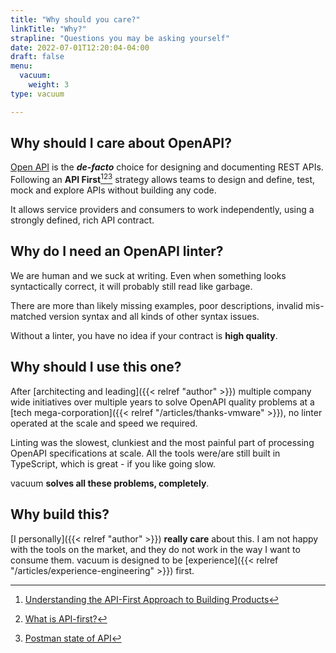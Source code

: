 ```yaml
---
title: "Why should you care?"
linkTitle: "Why?"
strapline: "Questions you may be asking yourself"
date: 2022-07-01T12:20:04-04:00
draft: false
menu:
  vacuum:
    weight: 3
type: vacuum

---
```



## Why should I care about OpenAPI?

[Open API](https://www.openapis.org/) is the **_de-facto_** choice for designing and documenting REST APIs. Following an **API First**[^1][^2][^3]
strategy allows teams to design and define, test, mock and explore APIs without building any code. 

It allows service providers and consumers to work independently, using a strongly defined, rich API contract.

## Why do I need an OpenAPI linter?

We are human and we suck at writing. Even when something looks syntactically correct, it will probably still read like garbage. 

There are more than likely missing examples, poor descriptions, invalid mis-matched version syntax and all kinds of other syntax issues.

Without a linter, you have no idea if your contract is **high quality**.

## Why should I use this one?

After [architecting and leading]({{< relref "author" >}}) multiple company wide initiatives over multiple years to solve OpenAPI quality problems
at a [tech mega-corporation]({{< relref "/articles/thanks-vmware" >}}), no linter operated at the scale and speed we required.

Linting was the slowest, clunkiest and the most painful part of processing OpenAPI specifications at scale. All the tools were/are still
built in TypeScript, which is great - if you like going slow.

vacuum **solves all these problems, completely**.

## Why build this?

[I personally]({{< relref "author" >}}) **really care** about this. I am not happy with the tools on the market, and they do
not work in the way I want to consume them. vacuum is designed to be [experience]({{< relref "/articles/experience-engineering" >}}) first.

[^1]: [Understanding  the API-First Approach to Building Products](https://swagger.io/resources/articles/adopting-an-api-first-approach/)
[^2]: [What is API-first?](https://tyk.io/blog/res-what-is-api-first/)
[^3]: [Postman state of API](https://www.postman.com/state-of-api/api-first-strategies/#api-first-strategies)

